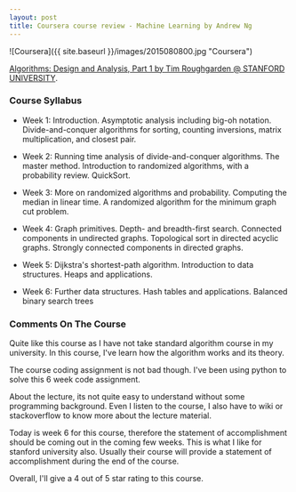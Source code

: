 ```yaml
---
layout: post
title: Coursera course review - Machine Learning by Andrew Ng
---
```


![Coursera]({{ site.baseurl }}/images/2015080800.jpg "Coursera")

[Algorithms: Design and Analysis, Part 1 by Tim Roughgarden @ STANFORD UNIVERSITY](https://www.coursera.org/course/algo).

### Course Syllabus
- Week 1: Introduction.  Asymptotic analysis including big-oh notation.  Divide-and-conquer algorithms for sorting, counting inversions, matrix multiplication, and closest pair.

- Week 2: Running time analysis of divide-and-conquer algorithms.  The master method.  Introduction to randomized algorithms, with a probability review.  QuickSort.  

- Week 3: More on randomized algorithms and probability.  Computing the median in linear time.  A randomized algorithm for the minimum graph cut problem.

- Week 4: Graph primitives.  Depth- and breadth-first search.  Connected components in undirected graphs.  Topological sort in directed acyclic graphs.  Strongly connected components in directed graphs.

- Week 5: Dijkstra's shortest-path algorithm.  Introduction to data structures.  Heaps and applications.

- Week 6: Further data structures.  Hash tables and applications.  Balanced binary search trees

### Comments On The Course
Quite like this course as I have not take standard algorithm course in my university. In this course, I've learn how the algorithm works and its theory.

The course coding assignment is not bad though. I've been using python to solve this 6 week code assignment.

About the lecture, its not quite easy to understand without some programming background. Even I listen to the course, I also have to wiki or stackoverflow to know more about the lecture material.

Today is week 6 for this course, therefore the statement of accomplishment should be coming out in the coming few weeks. This is what I like for stanford university also. Usually their course will provide a statement of accomplishment during the end of the course.

Overall, I'll give a 4 out of 5 star rating to this course.
